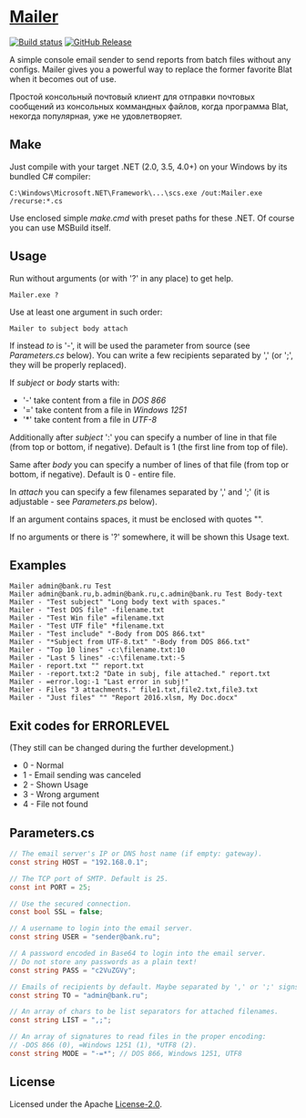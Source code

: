 # [Mailer](http://diev.github.io/Mailer/)

[![Build status](https://ci.appveyor.com/api/projects/status/ukoqyhda8b706p02/branch/master?svg=true)](https://ci.appveyor.com/project/diev/mailer/branch/master)
[![GitHub Release](https://img.shields.io/github/release/diev/Mailer.svg)](https://github.com/diev/Mailer/releases/latest)

A simple console email sender to send reports from batch files without 
any configs. Mailer gives you a powerful way to replace the former favorite 
Blat when it becomes out of use.

Простой консольный почтовый клиент для отправки почтовых сообщений из 
консольных коммандных файлов, когда программа Blat, некогда популярная, 
уже не удовлетворяет.

## Make

Just compile with your target .NET (2.0, 3.5, 4.0+) on your Windows by 
its bundled C# compiler:

```
C:\Windows\Microsoft.NET\Framework\...\scs.exe /out:Mailer.exe /recurse:*.cs
```

Use enclosed simple *make.cmd* with preset paths for these .NET.
Of course you can use MSBuild itself.

## Usage

Run without arguments (or with '?' in any place) to get help.

```
Mailer.exe ?
```

Use at least one argument in such order:

```
Mailer to subject body attach
```

If instead *to* is '-', it will be used the parameter from source 
(see *Parameters.cs* below). You can write a few recipients separated 
by ',' (or ';', they will be properly replaced).

If *subject* or *body* starts with:
* '-' take content from a file in *DOS 866*
* '=' take content from a file in *Windows 1251*
* '\*' take content from a file in *UTF-8*

Additionally after *subject* ':' you can specify a number of line in that 
file (from top or bottom, if negative). Default is 1 (the first line from 
top of file).

Same after *body* you can specify a number of lines of that file (from top 
or bottom, if negative). Default is 0 - entire file.

In *attach* you can specify a few filenames separated by ',' and ';' 
(it is adjustable - see *Parameters.ps* below).

If an argument contains spaces, it must be enclosed with quotes "".

If no arguments or there is '?' somewhere, it will be shown this Usage text.

## Examples

```
Mailer admin@bank.ru Test
Mailer admin@bank.ru,b.admin@bank.ru,c.admin@bank.ru Test Body-text
Mailer - "Test subject" "Long body text with spaces."
Mailer - "Test DOS file" -filename.txt
Mailer - "Test Win file" =filename.txt
Mailer - "Test UTF file" *filename.txt
Mailer - "Test include" "-Body from DOS 866.txt"
Mailer - "*Subject from UTF-8.txt" "-Body from DOS 866.txt"
Mailer - "Top 10 lines" -c:\filename.txt:10
Mailer - "Last 5 lines" -c:\filename.txt:-5
Mailer - report.txt "" report.txt
Mailer - -report.txt:2 "Date in subj, file attached." report.txt
Mailer - =error.log:-1 "Last error in subj!"
Mailer - Files "3 attachments." file1.txt,file2.txt,file3.txt
Mailer - "Just files" "" "Report 2016.xlsm, My Doc.docx"
```

## Exit codes for ERRORLEVEL

(They still can be changed during the further development.)

* 0 - Normal
* 1 - Email sending was canceled
* 2 - Shown Usage
* 3 - Wrong argument
* 4 - File not found

## Parameters.cs

```cs
// The email server's IP or DNS host name (if empty: gateway).
const string HOST = "192.168.0.1";

// The TCP port of SMTP. Default is 25.
const int PORT = 25;

// Use the secured connection.
const bool SSL = false;

// A username to login into the email server.
const string USER = "sender@bank.ru";

// A password encoded in Base64 to login into the email server. 
// Do not store any passwords as a plain text!
const string PASS = "c2VuZGVy";

// Emails of recipients by default. Maybe separated by ',' or ';' signs.
const string TO = "admin@bank.ru";

// An array of chars to be list separators for attached filenames.
const string LIST = ",;";

// An array of signatures to read files in the proper encoding: 
// -DOS 866 (0), =Windows 1251 (1), *UTF8 (2).
const string MODE = "-=*"; // DOS 866, Windows 1251, UTF8
```

## License

Licensed under the Apache [License-2.0](LICENSE).
